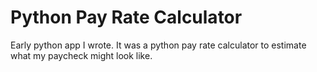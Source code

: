 # Python Pay Rate Calculator

Early python app I wrote. It was a python pay rate calculator to estimate what my paycheck might look like.
